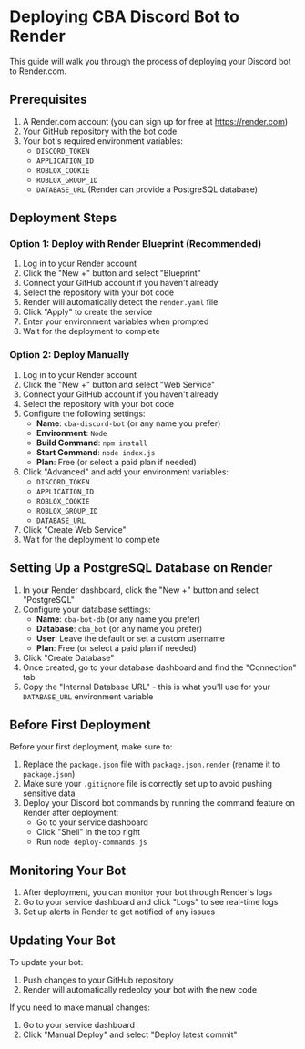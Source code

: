 # Deploying CBA Discord Bot to Render

This guide will walk you through the process of deploying your Discord bot to Render.com.

## Prerequisites

1. A Render.com account (you can sign up for free at https://render.com)
2. Your GitHub repository with the bot code
3. Your bot's required environment variables:
   - `DISCORD_TOKEN`
   - `APPLICATION_ID`
   - `ROBLOX_COOKIE`
   - `ROBLOX_GROUP_ID`
   - `DATABASE_URL` (Render can provide a PostgreSQL database)

## Deployment Steps

### Option 1: Deploy with Render Blueprint (Recommended)

1. Log in to your Render account
2. Click the "New +" button and select "Blueprint"
3. Connect your GitHub account if you haven't already
4. Select the repository with your bot code
5. Render will automatically detect the `render.yaml` file
6. Click "Apply" to create the service
7. Enter your environment variables when prompted
8. Wait for the deployment to complete

### Option 2: Deploy Manually

1. Log in to your Render account
2. Click the "New +" button and select "Web Service"
3. Connect your GitHub account if you haven't already
4. Select the repository with your bot code
5. Configure the following settings:
   - **Name**: `cba-discord-bot` (or any name you prefer)
   - **Environment**: `Node`
   - **Build Command**: `npm install`
   - **Start Command**: `node index.js`
   - **Plan**: Free (or select a paid plan if needed)
6. Click "Advanced" and add your environment variables:
   - `DISCORD_TOKEN`
   - `APPLICATION_ID`
   - `ROBLOX_COOKIE`
   - `ROBLOX_GROUP_ID`
   - `DATABASE_URL`
7. Click "Create Web Service"
8. Wait for the deployment to complete

## Setting Up a PostgreSQL Database on Render

1. In your Render dashboard, click the "New +" button and select "PostgreSQL"
2. Configure your database settings:
   - **Name**: `cba-bot-db` (or any name you prefer)
   - **Database**: `cba_bot` (or any name you prefer)
   - **User**: Leave the default or set a custom username
   - **Plan**: Free (or select a paid plan if needed)
3. Click "Create Database"
4. Once created, go to your database dashboard and find the "Connection" tab
5. Copy the "Internal Database URL" - this is what you'll use for your `DATABASE_URL` environment variable

## Before First Deployment

Before your first deployment, make sure to:

1. Replace the `package.json` file with `package.json.render` (rename it to `package.json`)
2. Make sure your `.gitignore` file is correctly set up to avoid pushing sensitive data
3. Deploy your Discord bot commands by running the command feature on Render after deployment:
   - Go to your service dashboard
   - Click "Shell" in the top right
   - Run `node deploy-commands.js`

## Monitoring Your Bot

1. After deployment, you can monitor your bot through Render's logs
2. Go to your service dashboard and click "Logs" to see real-time logs
3. Set up alerts in Render to get notified of any issues

## Updating Your Bot

To update your bot:
1. Push changes to your GitHub repository
2. Render will automatically redeploy your bot with the new code

If you need to make manual changes:
1. Go to your service dashboard
2. Click "Manual Deploy" and select "Deploy latest commit"